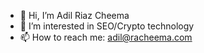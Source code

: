 - 👋 Hi, I’m Adil Riaz Cheema
- 👀 I’m interested in SEO/Crypto technology
- 📫 How to reach me: adil@racheema.com

<!---
adilriaz91/adilriaz91 is a ✨ special ✨ repository because its `README.md` (this file) appears on your GitHub profile.
You can click the Preview link to take a look at your changes.
--->
